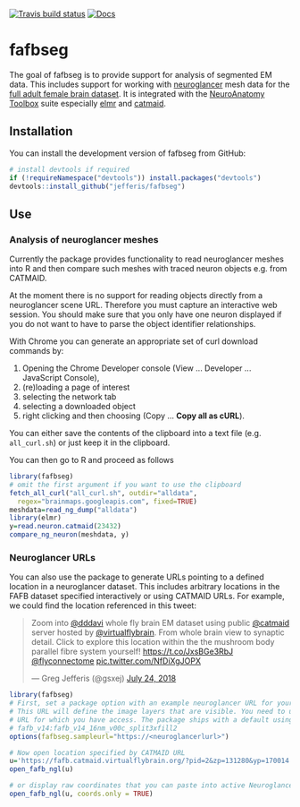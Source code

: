 [![Travis build status](https://travis-ci.org/jefferis/fafbseg.svg?branch=master)](https://travis-ci.org/jefferis/fafbseg)
[![Docs](https://img.shields.io/badge/docs-100%25-brightgreen.svg)](http://jefferis.github.io/fafbseg/reference/)

# fafbseg

The goal of fafbseg is to provide support for analysis of segmented EM data. 
This includes support for working with [neuroglancer](https://github.com/google/neuroglancer)
mesh data for the [full adult female brain dataset](http://temca2data.org/). It 
is integrated with the [NeuroAnatomy Toolbox](https://github.com/jefferis/nat)
suite especially [elmr](https://github.com/jefferis/elmr) and [catmaid](https://github.com/jefferis/rcatmaid).

## Installation

You can install the development version of fafbseg from GitHub:

``` r
# install devtools if required
if (!requireNamespace("devtools")) install.packages("devtools")
devtools::install_github("jefferis/fafbseg")
```

## Use
### Analysis of neuroglancer meshes
Currently the package provides functionality to read neuroglancer meshes into
R and then compare such meshes with traced neuron objects e.g. from CATMAID.

At the moment there is no support for reading objects directly from a
neuroglancer scene URL. Therefore you must capture an interactive web session.
You should make sure that you only have one neuron displayed if you
do not want to have to parse the object identifier relationships.

With Chrome you can generate an appropriate set of curl download commands by:

1. Opening the Chrome Developer console (View ... Developer ... JavaScript Console),
2. (re)loading a page of interest
3. selecting the network tab
4. selecting a downloaded object 
5. right clicking and then choosing (Copy ... **Copy all as cURL**).

You can either save the contents of the clipboard into a text file (e.g. 
`all_curl.sh`) or just keep it in the clipboard.

You can then go to R and proceed as follows

```r
library(fafbseg)
# omit the first argument if you want to use the clipboard
fetch_all_curl("all_curl.sh", outdir="alldata",
  regex="brainmaps.googleapis.com", fixed=TRUE)
meshdata=read_ng_dump("alldata")
library(elmr)
y=read.neuron.catmaid(23432)
compare_ng_neuron(meshdata, y)
```

### Neuroglancer URLs

You can also use the package to generate URLs pointing to a defined location in 
a neuroglancer dataset. This includes arbitrary locations in the FAFB dataset 
specified interactively or using CATMAID URLs. For example, we could find the 
location referenced in this tweet:

<blockquote class="twitter-tweet" data-lang="en"><p lang="en" dir="ltr">Zoom into <a href="https://twitter.com/dddavi?ref_src=twsrc%5Etfw">@dddavi</a> whole fly brain EM dataset using public <a href="https://twitter.com/catmaid?ref_src=twsrc%5Etfw">@catmaid</a> server hosted by <a href="https://twitter.com/virtualflybrain?ref_src=twsrc%5Etfw">@virtualflybrain</a>. From whole brain view to synaptic detail. Click to explore this location within the the mushroom body parallel fibre system yourself! <a href="https://t.co/JxsBGe3RbJ">https://t.co/JxsBGe3RbJ</a> <a href="https://twitter.com/flyconnectome?ref_src=twsrc%5Etfw">@flyconnectome</a> <a href="https://t.co/NfDiXgJOPX">pic.twitter.com/NfDiXgJOPX</a></p>&mdash; Greg Jefferis (@gsxej) <a href="https://twitter.com/gsxej/status/1021743042296983552?ref_src=twsrc%5Etfw">July 24, 2018</a></blockquote>
<script async src="https://platform.twitter.com/widgets.js" charset="utf-8"></script>

```r
library(fafbseg)
# First, set a package option with an example neuroglancer URL for your dataset.
# This URL will define the image layers that are visible. You need to use an
# URL for which you have access. The package ships with a default using segmentation
# fafb_v14:fafb_v14_16nm_v00c_split3xfill2
options(fafbseg.sampleurl="https://<neuroglancerlurl>")

# Now open location specified by CATMAID URL
u='https://fafb.catmaid.virtualflybrain.org/?pid=2&zp=131280&yp=170014.98879622458&xp=426584.81386896875&tool=navigator&sid0=2&s0=-1'
open_fafb_ngl(u)

# or display raw coordinates that you can paste into active Neuroglancer session
open_fafb_ngl(u, coords.only = TRUE)
```

